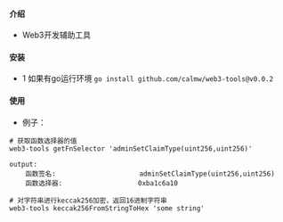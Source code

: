 #### 介绍

- Web3开发辅助工具

#### 安装

- 1 如果有go运行环境 ``` go install github.com/calmw/web3-tools@v0.0.2 ```

#### 使用

- 例子：

``` shell
# 获取函数选择器的值
web3-tools getFnSelector 'adminSetClaimType(uint256,uint256)'

output:
    函数签名:                     adminSetClaimType(uint256,uint256)
    函数选择器:                   0xba1c6a10
    
# 对字符串进行keccak256加密，返回16进制字符串
web3-tools keccak256FromStringToHex 'some string'


```